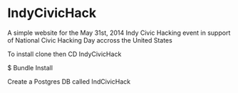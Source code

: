 IndyCivicHack
=====

A simple website for the May 31st, 2014 Indy Civic Hacking event in support of National Civic Hacking Day accross the United States

To install clone then CD IndyCivicHack

$ Bundle Install

Create a Postgres DB called IndCivicHack